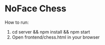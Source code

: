 
# NoFace Chess
How to run:
1. cd server && npm install && npm start
2. Open frontend/chess.html in your browser

